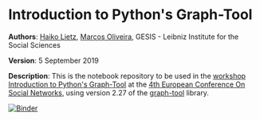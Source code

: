 # Introduction to Python's Graph-Tool

**Authors**: <a href='https://www.gesis.org/person/haiko.lietz'>Haiko Lietz</a>, <a href='https://www.gesis.org/person/marcos.oliveira'>Marcos Oliveira</a>, GESIS - Leibniz Institute for the Social Sciences

**Version**: 5 September 2019

**Description**: This is the notebook repository to be used in the <a href='https://www.eusn2019.ethz.ch/?page_id=452'>workshop</a> <a href='https://www.eusn2019.ethz.ch/wp-content/uploads/2019/06/190611_EUSN_Abstracts-Workshops_complete.pdf'>Introduction to Python's Graph-Tool</a> at the <a href='https://www.eusn2019.ethz.ch/'>4th European Conference On Social Networks</a>, using version 2.27 of the <a href='https://graph-tool.skewed.de/'>graph-tool</a> library.

[![Binder](https://notebooks.gesis.org/binder/badge.svg)](https://notebooks.gesis.org/binder/v2/gh/gesiscss/introduction_graph_tool/master)
